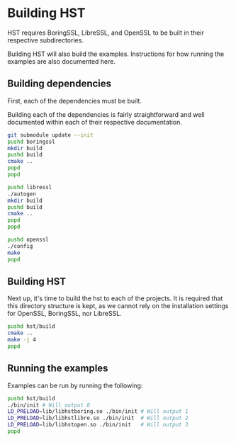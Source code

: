 Building HST
============

HST requires BoringSSL, LibreSSL, and OpenSSL to be built in their respective
subdirectories.

Building HST will also build the examples. Instructions for how running the
examples are also documented here.

## Building dependencies

First, each of the dependencies must be built.

Building each of the dependencies is fairly straightforward and well documented
within each of their respective documentation.

```bash
git submodule update --init
pushd boringssl
mkdir build
pushd build
cmake ..
popd
popd

pushd libressl
./autogen
mkdir build
pushd build
cmake ..
popd
popd

pushd openssl
./config
make
popd

```

## Building HST

Next up, it's time to build the hst to each of the projects. It is required that
this directory structure is kept, as we cannot rely on the installation settings
for OpenSSL, BoringSSL, nor LibreSSL.

```bash
pushd hst/build
cmake ..
make -j 4
popd
```

## Running the examples

Examples can be run by running the following:

```bash
pushd hst/build
./bin/init # Will output 0
LD_PRELOAD=lib/libhstboring.so ./bin/init # Will output 1
LD_PRELOAD=lib/libhstlibre.so ./bin/init  # Will output 2
LD_PRELOAD=lib/libhstopen.so ./bin/init   # Will output 3
popd
```
